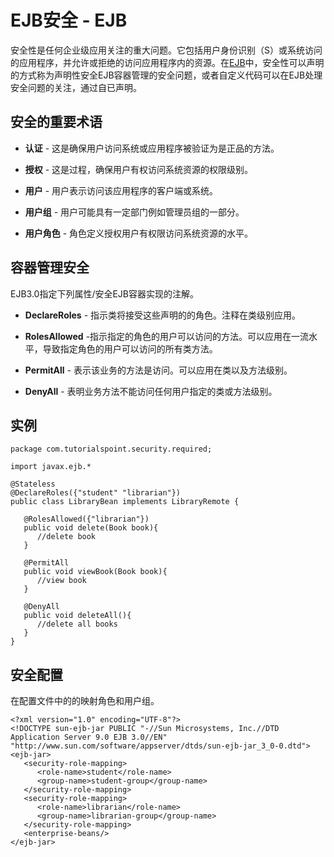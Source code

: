 # EJB安全 - EJB

安全性是任何企业级应用关注的重大问题。它包括用户身份识别（S）或系统访问的应用程序，并允许或拒绝的访问应用程序内的资源。在[EJB](http://www.yiibai.com/html/ejb)中，安全性可以声明的方式称为声明性安全EJB容器管理的安全问题，或者自定义代码可以在EJB处理安全问题的关注，通过自已声明。

## 安全的重要术语

*   **认证** - 这是确保用户访问系统或应用程序被验证为是正品的方法。

*   **授权** - 这是过程，确保用户有权访问系统资源的权限级别。

*   **用户** - 用户表示访问该应用程序的客户端或系统。

*   **用户组** - 用户可能具有一定部门例如管理员组的一部分。

*   **用户角色** - 角色定义授权用户有权限访问系统资源的水平。

## 容器管理安全

EJB3.0指定下列属性/安全EJB容器实现的注解。

*   **DeclareRoles** - 指示类将接受这些声明的的角色。注释在类级别应用。

*   **RolesAllowed** -指示指定的角色的用户可以访问的方法。可以应用在一流水平，导致指定角色的用户可以访问的所有类方法。

*   **PermitAll** - 表示该业务的方法是访问。可以应用在类以及方法级别。

*   **DenyAll** - 表明业务方法不能访问任何用户指定的类或方法级别。

## 实例

```
package com.tutorialspoint.security.required;

import javax.ejb.*

@Stateless
@DeclareRoles({"student" "librarian"})
public class LibraryBean implements LibraryRemote {

   @RolesAllowed({"librarian"})
   public void delete(Book book){
      //delete book
   }

   @PermitAll
   public void viewBook(Book book){
      //view book
   }

   @DenyAll
   public void deleteAll(){
      //delete all books
   } 
}
```

## 安全配置

在配置文件中的的映射角色和用户组。

```
<?xml version="1.0" encoding="UTF-8"?>
<!DOCTYPE sun-ejb-jar PUBLIC "-//Sun Microsystems, Inc.//DTD Application Server 9.0 EJB 3.0//EN" "http://www.sun.com/software/appserver/dtds/sun-ejb-jar_3_0-0.dtd">
<ejb-jar>
   <security-role-mapping>
      <role-name>student</role-name>
      <group-name>student-group</group-name>
   </security-role-mapping>
   <security-role-mapping>
      <role-name>librarian</role-name>
      <group-name>librarian-group</group-name>
   </security-role-mapping>  
   <enterprise-beans/>
</ejb-jar>
```

